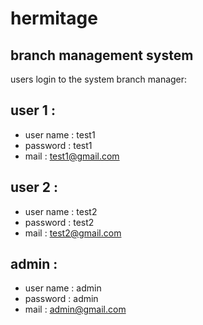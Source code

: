 # hermitage
## branch management system

users login to the system
branch manager:

## user 1 : 
- user name : test1
- password : test1
- mail : test1@gmail.com

## user 2 :
- user name : test2
- password : test2
- mail : test2@gmail.com

## admin : 
- user name : admin
- password : admin
- mail : admin@gmail.com